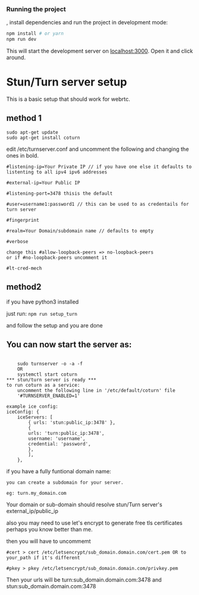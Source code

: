 ### Running the project

, install dependencies and run the project in development mode:

```bash
npm install # or yarn
npm run dev
```

This will start the development server on [localhost:3000](http://localhost:3000). Open it and click around.

# Stun/Turn server setup

This is a basic setup that should work for webrtc.

## method 1

```
sudo apt-get update
sudo apt-get install coturn

```


edit /etc/turnserver.conf and uncomment the following and changing the ones in bold.
```
#listening-ip=Your Private IP // if you have one else it defaults to listenting to all ipv4 ipv6 addresses

#external-ip=Your Public IP

#listening-port=3478 thisis the default

#user=username1:password1 // this can be used to as credentails for turn server

#fingerprint

#realm=Your Domain/subdomain name // defaults to empty

#verbose

change this #allow-loopback-peers => no-loopback-peers
or if #no-loopback-peers uncomment it

#lt-cred-mech
```

## method2

if you have python3 installed

just run:
`npm run setup_turn`

and follow the setup and you are done

## You can now start the server as:

```

    sudo turnserver -o -a -f
    OR
    systemctl start coturn
*** stun/turn server is ready ***
to run coturn as a service:
    uncomment the following line in '/etc/default/coturn' file
    '#TURNSERVER_ENABLED=1'

example ice config:
iceConfig: {
    iceServers: [
        { urls: 'stun:public_ip:3478' },
        {
        urls: 'turn:public_ip:3478',
        username: 'username',
        credential: 'password',
        },
        ],
    },
```

if you have a fully funtional domain name:

    you can create a subdomain for your server.

    eg: turn.my_domain.com

Your domain or sub-domain should resolve stun/Turn server's external_ip/public_ip

also you may need to use let's encrypt to generate free tls certificates perhaps you know better than me.

then you will have to uncommemt

    #cert > cert /etc/letsencrypt/sub_domain.domain.com/cert.pem OR to your_path if it's different

    #pkey > pkey /etc/letsencrypt/sub_domain.domain.com/privkey.pem

Then your urls will be turn:sub_domain.domain.com:3478 and stun:sub_domain.domain.com:3478
